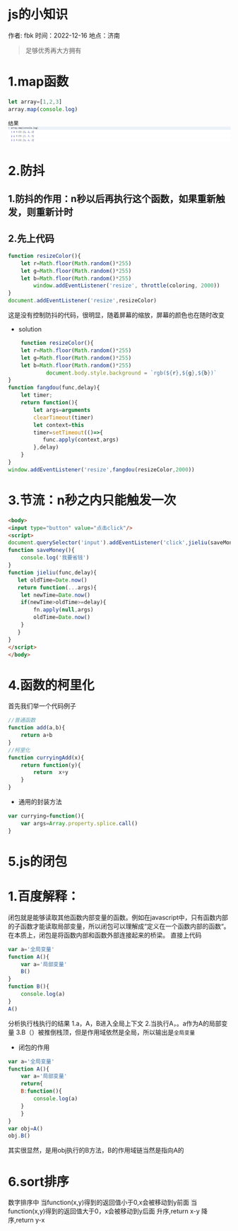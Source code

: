 # js的小知识
作者: fbk
时间：2022-12-16
地点：济南
>足够优秀再大方拥有


# 1.map函数
```js
let array=[1,2,3]
array.map(console.log)
```

`结果`
![](../../assets/img/2022-12-16/map结果.png)

# 2.防抖
## 1.防抖的作用：n秒以后再执行这个函数，如果重新触发，则重新计时
## 2.先上代码
```js
function resizeColor(){
    let r=Math.floor(Math.random()*255)
    let g=Math.floor(Math.random()*255)
    let b=Math.floor(Math.random()*255)
        window.addEventListener('resize', throttle(coloring, 2000))
}
document.addEventListener('resize',resizeColor)
```
这是没有控制防抖的代码，很明显，随着屏幕的缩放，屏幕的颜色也在随时改变
- solution
```js
    function resizeColor(){
    let r=Math.floor(Math.random()*255)
    let g=Math.floor(Math.random()*255)
    let b=Math.floor(Math.random()*255)
            document.body.style.background = `rgb(${r},${g},${b})`
}
function fangdou(func,delay){
    let timer;
    return function(){
        let args=arguments
        clearTimeout(timer)
        let context=this
        timer=setTimeout(()=>{
           func.apply(context,args)
        },delay)
    }
}
window.addEventListener('resize',fangdou(resizeColor,2000))
```

# 3.节流：n秒之内只能触发一次
```html
<body>
<input type="button" value="点击click"/>
<script>
document.querySelector('input').addEventListener('click',jieliu(saveMoney,2000))
function saveMoney(){
    console.log('我要省钱')
}
function jieliu(func,delay){
   let oldTime=Date.now()
   return function(...args){
    let newTime=Date.now()
    if(newTime>oldTime>=delay){
        fn.apply(null,args)
        oldTime=Date.now()
    }
   }
}
</script>
</body>
```

# 4.函数的柯里化
首先我们举一个代码例子
```js
//普通函数
function add(a,b){
    return a+b
}
//柯里化
function curryingAdd(x){
    return function(y){
        return  x+y
    }
}
```
- 通用的封装方法
```js
var currying=function(){
    var args=Array.property.splice.call()
}
```

# 5.js的闭包
# 1.百度解释：
闭包就是能够读取其他函数内部变量的函数。例如在javascript中，只有函数内部的子函数才能读取局部变量，所以闭包可以理解成“定义在一个函数内部的函数“。在本质上，闭包是将函数内部和函数外部连接起来的桥梁。
直接上代码
```js
var a='全局变量'
function A(){
    var a='局部变量'
    B()
}
function B(){
    console.log(a)
}
A()
```
分析执行栈执行的结果
1.a，A，B进入全局上下文
2.当执行A，。a作为A的局部变量
3.B（）被推倒栈顶，但是作用域依然是全局，所以输出是`全局变量`
- 闭包的作用
```js
var a='全局变量'
function A(){ 
    var a='局部变量'
    return{
    B:function(){
        console.log(a)
    }
    }
}
var obj=A()
obj.B()
```
其实很显然，是用obj执行的B方法，B的作用域链当然是指向A的
# 6.sort排序
数字排序中
当function(x,y)得到的返回值小于0,x会被移动到y前面
当function(x,y)得到的返回值大于0，x会被移动到y后面
升序,return x-y
降序,return y-x




